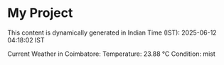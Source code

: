 # My Project

This content is dynamically generated in Indian Time (IST): 2025-06-12 04:18:02 IST


Current Weather in Coimbatore:
Temperature: 23.88 °C
Condition: mist
